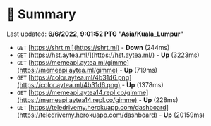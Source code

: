 # 📖 Summary
Last updated: **6/6/2022, 9:01:52 PTG "Asia/Kuala_Lumpur"**

- `GET` [https://shrt.ml](https://shrt.ml) - **Down** (244ms)
- `GET` [https://hst.aytea.ml/](https://hst.aytea.ml/) - **Up** (3223ms)
- `GET` [https://memeapi.aytea.ml/gimme](https://memeapi.aytea.ml/gimme) - **Up** (719ms)
- `GET` [https://color.aytea.ml/4b31d6.png](https://color.aytea.ml/4b31d6.png) - **Up** (1378ms)
- `GET` [https://memeapi.aytea14.repl.co/gimme](https://memeapi.aytea14.repl.co/gimme) - **Up** (228ms)
- `GET` [https://teledrivemy.herokuapp.com/dashboard](https://teledrivemy.herokuapp.com/dashboard) - **Up** (20159ms)
